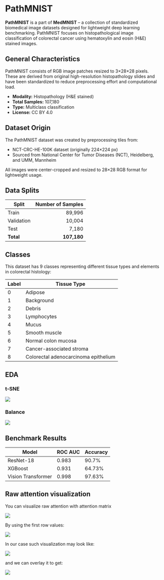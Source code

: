 # PathMNIST

**PathMNIST** is a part of **MedMNIST** – a collection of standardized biomedical image datasets designed for lightweight deep learning benchmarking. PathMNIST focuses on histopathological image classification of colorectal cancer using hematoxylin and eosin (H&E) stained images.

## General Characteristics

PathMNIST consists of RGB image patches resized to 3×28×28 pixels. These are derived from original high-resolution histopathology slides and have been standardized to reduce preprocessing effort and computational load.

- **Modality:** Histopathology (H&E stained)
- **Total Samples:** 107,180
- **Type:** Multiclass classification
- **License:** CC BY 4.0

## Dataset Origin

The PathMNIST dataset was created by preprocessing tiles from:

- NCT-CRC-HE-100K dataset (originally 224×224 px)
- Sourced from National Center for Tumor Diseases (NCT), Heidelberg, and UMM, Mannheim

All images were center-cropped and resized to 28×28 RGB format for lightweight usage.

## Data Splits

| Split      | Number of Samples |
|------------|------------------:|
| Train      | 89,996            |
| Validation | 10,004            |
| Test       | 7,180             |
| **Total**  | **107,180**       |

## Classes

This dataset has 9 classes representing different tissue types and elements in colorectal histology:

| Label | Tissue Type                        |
|-------|------------------------------------|
| 0     | Adipose                            |
| 1     | Background                         |
| 2     | Debris                             |
| 3     | Lymphocytes                        |
| 4     | Mucus                              |
| 5     | Smooth muscle                      |
| 6     | Normal colon mucosa                |
| 7     | Cancer-associated stroma           |
| 8     | Colorectal adenocarcinoma epithelium |

## EDA
### t-SNE
![](./img/tsne.png)

###  Balance
![](./img/balance.png)

## Benchmark Results

| Model             | ROC AUC | Accuracy |
|-------------------|---------|----------|
| ResNet-18         | 0.983   | 90.7%    |
| XGBoost           | 0.931   | 64.73%   |
| Vision Transformer| 0.998   | 97.63%   |

## Raw attention visualization
You can visualize raw attention with attention matrix

![](./img/attention_d.png)

By using the first row values:

![](./img/attention_dd.png)

In our case such visualization may look like:

![](./img/attention_heatmap_7-4_head0.png)

and we can overlay it to get:

![](./img/attention_overlay_7-4_head0.png)
